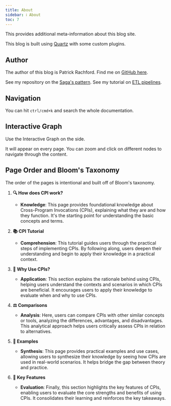 ```yaml
---
title: About
sidebar: ℹ️ About
toc: 7
---
```


This provides additional meta-information about this blog site.

This blog is built using [Quartz](https://quartz.jzhao.xyz) with some custom plugins.

## Author

The author of this blog is Patrick Rachford.
Find me on [GitHub here](https://github.com/rachfop).

See my repository on the [Saga's pattern](https://github.com/rachfop/temporal-sagas).
See my tutorial on [ETL pipelines](https://learn.temporal.io/tutorials/python/data-pipelines/).

## Navigation

You can hit `ctrl/cmd+k` and search the whole documentation.

## Interactive Graph

Use the Interactive Graph on the side.

It will appear on every page.
You can zoom and click on different nodes to navigate through the content.

## Page Order and Bloom's Taxonomy

The order of the pages is intentional and built off of Bloom's taxonomy.

1. **🔍 How does CPI work?**
   - **Knowledge**: This page provides foundational knowledge about Cross-Program Invocations (CPIs), explaining what they are and how they function. It's the starting point for understanding the basic concepts and terms.

2. **📚 CPI Tutorial**
   - **Comprehension**: This tutorial guides users through the practical steps of implementing CPIs. By following along, users deepen their understanding and begin to apply their knowledge in a practical context.

3. **🤔 Why Use CPIs?**
   - **Application**: This section explains the rationale behind using CPIs, helping users understand the contexts and scenarios in which CPIs are beneficial. It encourages users to apply their knowledge to evaluate when and why to use CPIs.

4. **⚖️ Comparisons**
   - **Analysis**: Here, users can compare CPIs with other similar concepts or tools, analyzing the differences, advantages, and disadvantages. This analytical approach helps users critically assess CPIs in relation to alternatives.

5. **🔧 Examples**
   - **Synthesis**: This page provides practical examples and use cases, allowing users to synthesize their knowledge by seeing how CPIs are used in real-world scenarios. It helps bridge the gap between theory and practice.

6. **🌟 Key Features**
   - **Evaluation**: Finally, this section highlights the key features of CPIs, enabling users to evaluate the core strengths and benefits of using CPIs. It consolidates their learning and reinforces the key takeaways.
